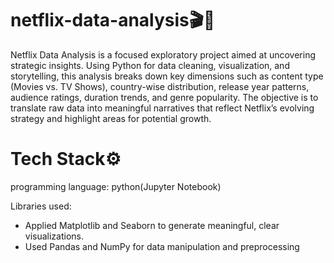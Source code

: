 # netflix-data-analysis🎬🍿
Netflix Data Analysis is a focused exploratory project aimed at uncovering strategic insights. Using Python for data cleaning, visualization, and storytelling, this analysis breaks down key dimensions such as content type (Movies vs. TV Shows), country-wise distribution, release year patterns, audience ratings, duration trends, and genre popularity. The objective is to translate raw data into meaningful narratives that reflect Netflix’s evolving strategy and highlight areas for potential growth. 

# Tech Stack⚙
programming language: python(Jupyter Notebook)

Libraries used: 
- Applied Matplotlib and Seaborn to generate meaningful, clear visualizations.
- Used Pandas and NumPy for data manipulation and preprocessing
